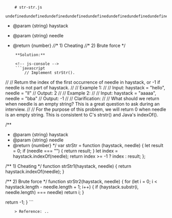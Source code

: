 
        # str-str.js
        undefinedundefinedundefinedundefinedundefinedundefinedundefinedundefinedundefinedundefinedundefinedundefinedundefinedundefinedundefinedundefinedundefinedundefinedundefined/**
 * @param {string} haystack
 * @param {string} needle
 * @return {number}
 *//** 1) Cheating *//** 2) Brute force */
        
        **Solution:**
        
        <!-- js-console -->
        ```javascript
            // Implement strStr().
//
// Return the index of the first occurrence of needle in haystack, or -1 if needle is not part of haystack.
//
// Example 1:
//
// Input: haystack = "hello", needle = "ll"
// Output: 2
//
// Example 2:
//
// Input: haystack = "aaaaa", needle = "bba"
// Output: -1
//
// Clarification:
//
// What should we return when needle is an empty string? This is a great question to ask during an interview.
//
// For the purpose of this problem, we will return 0 when needle is an empty string. This is consistent to C's strstr() and Java's indexOf().


/**
 * @param {string} haystack
 * @param {string} needle
 * @return {number}
 */
var strStr = function (haystack, needle) {
  let result = 0;
  if (needle === "") {
    return result;
  }
  let index = haystack.indexOf(needle);
  return index >= -1 ? index : result;
};

/** 1) Cheating */
function strStr1(haystack, needle) {
  return haystack.indexOf(needle);
}

/** 2) Brute force */
function strStr2(haystack, needle) {
  for (let i = 0; i < haystack.length - needle.length + 1; i++) {
    if (haystack.substr(i, needle.length) === needle) return i;
  }

  return -1;
}
        ```
        
        > Reference: ..
        
        